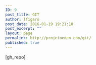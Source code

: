 ```yaml
---
ID: 9
post_title: GIT
author: lfigaro
post_date: 2016-01-19 19:21:18
post_excerpt: ""
layout: page
permalink: http://projetoeden.com/git/
published: true
---
```

[gh_repo]